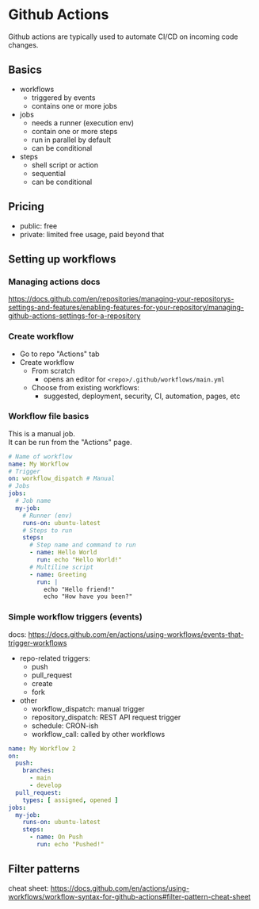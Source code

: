 # Github Actions

Github actions are typically used to automate CI/CD on incoming code changes.

## Basics

- workflows
  - triggered by events
  - contains one or more jobs
- jobs
  - needs a runner (execution env)
  - contain one or more steps
  - run in parallel by default
  - can be conditional
- steps
  - shell script or action
  - sequential
  - can be conditional

## Pricing

- public: free
- private: limited free usage, paid beyond that

## Setting up workflows

### Managing actions docs

https://docs.github.com/en/repositories/managing-your-repositorys-settings-and-features/enabling-features-for-your-repository/managing-github-actions-settings-for-a-repository

### Create workflow

- Go to repo "Actions" tab
- Create workflow
  - From scratch
    - opens an editor for `<repo>/.github/workflows/main.yml`
  - Choose from existing workflows:
    - suggested, deployment, security, CI, automation, pages, etc

### Workflow file basics

This is a manual job.\
It can be run from the "Actions" page.

```yml
# Name of workflow
name: My Workflow
# Trigger
on: workflow_dispatch # Manual
# Jobs
jobs:
  # Job name
  my-job:
    # Runner (env)
    runs-on: ubuntu-latest
    # Steps to run
    steps:
      # Step name and command to run
      - name: Hello World
        run: echo "Hello World!"
      # Multiline script
      - name: Greeting
        run: |
          echo "Hello friend!"
          echo "How have you been?"
```

### Simple workflow triggers (events)

docs:
https://docs.github.com/en/actions/using-workflows/events-that-trigger-workflows

- repo-related triggers:
  - push
  - pull_request
  - create
  - fork
- other
  - workflow_dispatch: manual trigger
  - repository_dispatch: REST API request trigger
  - schedule: CRON-ish
  - workflow_call: called by other workflows

```yml
name: My Workflow 2
on:
  push:
    branches:
      - main
      - develop
  pull_request:
    types: [ assigned, opened ]
jobs:
  my-job:
    runs-on: ubuntu-latest
    steps:
      - name: On Push
        run: echo "Pushed!"
```

## Filter patterns

cheat sheet:
https://docs.github.com/en/actions/using-workflows/workflow-syntax-for-github-actions#filter-pattern-cheat-sheet
